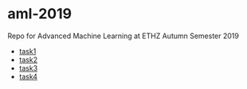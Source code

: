 # aml-2019

Repo for Advanced Machine Learning at ETHZ Autumn Semester 2019

* [task1](task1/README.md)
* [task2](task2/README.md)
* [task3](task3/README.md)
* [task4](task4/README.md)
